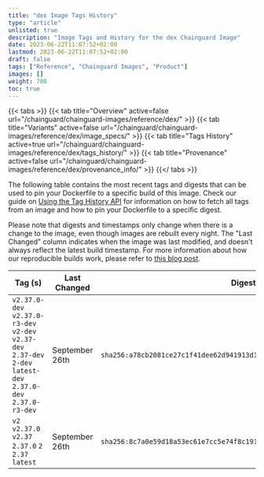 ```yaml
---
title: "dex Image Tags History"
type: "article"
unlisted: true
description: "Image Tags and History for the dex Chainguard Image"
date: 2023-06-22T11:07:52+02:00
lastmod: 2023-06-22T11:07:52+02:00
draft: false
tags: ["Reference", "Chainguard Images", "Product"]
images: []
weight: 700
toc: true
---
```


{{< tabs >}}
{{< tab title="Overview" active=false url="/chainguard/chainguard-images/reference/dex/" >}}
{{< tab title="Variants" active=false url="/chainguard/chainguard-images/reference/dex/image_specs/" >}}
{{< tab title="Tags History" active=true url="/chainguard/chainguard-images/reference/dex/tags_history/" >}}
{{< tab title="Provenance" active=false url="/chainguard/chainguard-images/reference/dex/provenance_info/" >}}
{{</ tabs >}}

The following table contains the most recent tags and digests that can be used to pin your Dockerfile to a specific build of this image. Check our guide on [Using the Tag History API](/chainguard/chainguard-images/using-the-tag-history-api/) for information on how to fetch all tags from an image and how to pin your Dockerfile to a specific digest.

Please note that digests and timestamps only change when there is a change to the image, even though images are rebuilt every night. The "Last Changed" column indicates when the image was last modified, and doesn't always reflect the latest build timestamp. For more information about how our reproducible builds work, please refer to [this blog post](https://www.chainguard.dev/unchained/reproducing-chainguards-reproducible-image-builds).

| Tag (s)                                                                                                           | Last Changed   | Digest                                                                    |
|-------------------------------------------------------------------------------------------------------------------|----------------|---------------------------------------------------------------------------|
|  `v2.37.0-dev` `v2.37.0-r3-dev` `v2-dev` `v2.37-dev` `2.37-dev` `2-dev` `latest-dev` `2.37.0-dev` `2.37.0-r3-dev` | September 26th | `sha256:a78cb2081ce27c1f41dee62d941913d18ee11859c05be0ed59f1adfeb00ca47e` |
|  `v2` `v2.37.0` `v2.37` `2.37.0` `2` `2.37` `latest`                                                              | September 26th | `sha256:8c7a0e59d18a53ec61e7cc5e74f8c191abd77d97dec17e26e1799d7247145f8d` |

